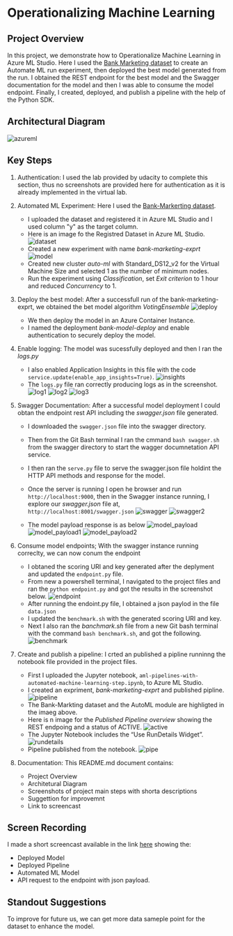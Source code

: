 # Operationalizing Machine Learning

## Project Overview
In this project, we demonstrate how to Operationalize Machine Learning in Azure ML Studio. Here I used the [Bank Marketing dataset](https://automlsamplenotebookdata.blob.core.windows.net/automl-sample-notebook-data/bankmarketing_train.csv) to create an Automate ML run experiment, then deployed the best model generated from the run. I obtained the REST endpoint for the best model and the Swagger documentation for the model and then I was able to consume the model endpoint. Finally, I created, deployed, and publish a pipeline with the help of the Python SDK.

## Architectural Diagram
![azureml](screenshots/azureml_architecture.png)

## Key Steps

1. Authentication: I used the lab provided by udacity to complete this section, thus no screenshots are provided here for authentication as it is already implemented in the virtual lab.

2. Automated ML Experiment: Here I used the [Bank-Markerting dataset](https://automlsamplenotebookdata.blob.core.windows.net/automl-sample-notebook-data/bankmarketing_train.csv).

    - I uploaded the dataset and registered it in Azure ML Studio and I used column "y" as the target column.
    - Here is an image fo the Registred Dataset in Azure ML Studio. ![dataset](screenshots/dataset.JPG)
    - Created a new experiment with name *bank-marketing-exprt* ![model](screenshots/complete_run.JPG)
    - Created new cluster *auto-ml* with Standard_DS12_v2 for the Virtual Machine Size and selected 1 as the number of minimum nodes.
    - Run the experiment using *Classification*, set *Exit criterion* to 1 hour and reduced *Concurrency* to 1.

3. Deploy the best model: After a successfull run of the bank-marketing-exprt, we obtained the bet model algorithm *VotingEnsemble* ![deploy](screenshots/deployment.JPG)
    - We then deploy the model in an Azure Container Instance.
    - I named the deployment *bank-model-deploy* and enable authentication to securely deploy the model.
4. Enable logging: The model was sucessfully deployed and then I ran the *logs.py*
    - I also enabled Application Insights in this file with the code `service.update(enable_app_insights=True)`. ![insights](screenshots/AppInsights.JPG)
    - The `logs.py` file ran correctly producing logs as in the screenshot.
    ![log1](screenshots/logs.JPG) ![log2](screenshots/logs2.JPG) ![log3](screenshots/logs3.JPG)
 
5. Swagger Documentation: After a successful model deployment I could obtan the endpoint rest API including the *swagger.json* file generated.
    - I downloaded the `swagger.json` file into the swagger directory.
    - Then from the Git Bash terminal I ran the cmmand `bash swagger.sh` from the swagger directory to start the wagger documnetation API service.
    - I then ran the `serve.py` file to serve the swagger.json file holdint the HTTP API methods and response for the model.
    - Once the server is running I open he browser and run `http://localhost:9000`, then in the Swagger instance running, I explore our *swagger.json* file at, `http://localhost:8001/swagger.json`
    ![swagger](screenshots/swagger1.JPG)
    ![swagger2](screenshots/swagger2.JPG)

    - The model payload response is as below
    ![model_payload](screenshots/model_payload.JPG)
    ![model_payload1](screenshots/model_payload1.JPG)
    ![model_payload2](screenshots/model_payload2.JPG)


6. Consume model endpoints; With the swagger instance running correclty, we can now conum the endpoint
    - I obtaned the scoring URI and key generated after the deplyment and updated the `endpoint.py` file.
    - From new a powershell terminal, I navigated to the project files and ran the `python endpoint.py`  and got the results in the screenshot below. 
    ![endpoint](screenshots/endpoint.JPG)
    - After running the endoint.py file, I obtained a json paylod in the file `data.json`
    - I updated the `benchmark.sh` with the generated scoring URI and key.
    - Next I also ran the *banchmark.sh* file from a new Git bash terminal with the command `bash benchmark.sh`, and got the following.
    ![benchmark](screenshots/benchmark.jpg)

7. Create and publish a pipeline: I crted an published a pipline  runninng the notebook file provided in the project files.
    - First I uploaded the Jupyter notebook, `aml-pipelines-with-automated-machine-learning-step.ipynb`, to Azure ML Studio.
    - I created an expriment, *bank-marketing-exprt* and published pipline. ![pipeline](screenshots/pipeline_complete.JPG)
    - The Bank-Markting dataset and the AutoML module are highligted in the imaeg above. 
    - Here is n image for the *Published Pipeline overview* showing the REST endpoing and a status of ACTIVE. ![active](screenshots/pipeline_endpint.JPG)
    - The Jupyter Notebook includes the “Use RunDetails Widget”. ![rundetails](screenshots/run_details.JPG)
    - Pipeline published from the notebook. ![pipe](screenshots/pipe.JPG)

8. Documentation: This README.md document contains:
    - Project Overview
    - Architetural Diagram
    - Screenshots of project main steps with shorta descriptions
    - Suggettion for improvemnt
    - Link to screencast

## Screen Recording
I made a short screencast available in the link [here](https://youtu.be/UfYqLiJg8yc) showing the:
- Deployed Model
- Deployed Pipeline
- Automated ML Model
- API request to the endpoint with json payload.

## Standout Suggestions
To improve for future us, we can get more data sameple point for the dataset to enhance the model.

